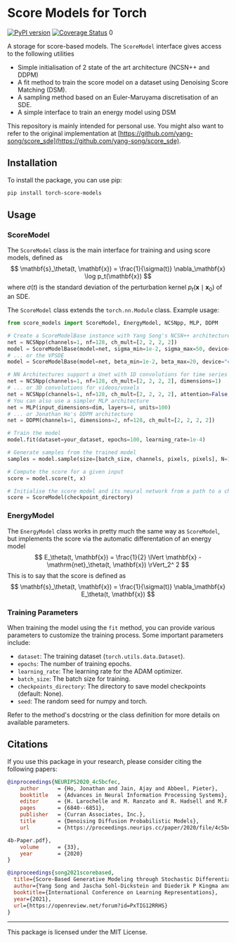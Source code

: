 # Score Models for Torch

[![PyPI version](https://badge.fury.io/py/your-package-name.svg)](https://badge.fury.io/py/your-package-name)
[![Coverage Status](https://img.shields.io/badge/Coverage-85%25-brightgreen)](https://your-coverage-report-url)
0

A storage for score-based models. The `ScoreModel` interface gives access to the following utilities
- Simple initialisation of 2 state of the art architecture (NCSN++ and DDPM)
- A fit method to train the score model on a dataset using Denoising Score Matching (DSM).
- A sampling method based on an Euler-Maruyama discretisation of an SDE. 
- A simple interface to train an energy model using DSM

This repository is mainly intended for personal use. 
You might also want to refer to the original implementation at [https://github.com/yang-song/score_sde](https://github.com/yang-song/score_sde).

## Installation

To install the package, you can use pip:

```bash
pip install torch-score-models
```

## Usage


### ScoreModel

The `ScoreModel` class is the main interface for training and using score models, defined as
$$
    \mathbf{s}_\theta(t, \mathbf{x}) = \frac{1}{\sigma(t)} \nabla_\mathbf{x} \log p_t(\mathbf{x})
$$
where $\sigma(t)$ is the standard deviation of the perturbation kernel $p_t(\mathbf{x} \mid \mathbf{x}_0)$ 
of an SDE.

The `ScoreModel` class extends the `torch.nn.Module` class. Example usage:

```python
from score_models import ScoreModel, EnergyModel, NCSNpp, MLP, DDPM

# Create a ScoreModelBase instance with Yang Song's NCSN++ architecture and the VESDE
net = NCSNpp(channels=1, nf=128, ch_mult=[2, 2, 2, 2])
model = ScoreModelBase(model=net, sigma_min=1e-2, sigma_max=50, device="cuda")
# ... or the VPSDE
model = ScoreModelBase(model=net, beta_min=1e-2, beta_max=20, device="cuda")

# NN Architectures support a Unet with 1D convolutions for time series input data
net = NCSNpp(channels=1, nf=128, ch_mult=[2, 2, 2, 2], dimensions=1)
# ... or 3D convolutions for videos/voxels
net = NCSNpp(channels=1, nf=128, ch_mult=[2, 2, 2, 2], attention=False, dimensions=3)
# You can also use a simpler MLP architecture 
net = MLP(input_dimensions=dim, layers=4, units=100)
# ... or Jonathan Ho's DDPM architecture
net = DDPM(channels=1, dimensions=2, nf=128, ch_mult=[2, 2, 2, 2])

# Train the model
model.fit(dataset=your_dataset, epochs=100, learning_rate=1e-4)

# Generate samples from the trained model
samples = model.sample(size=[batch_size, channels, pixels, pixels], N=1000)

# Compute the score for a given input
score = model.score(t, x)

# Initialise the score model and its neural network from a path to a checkpoint directory 
score = ScoreModel(checkpoint_directory)
```

### EnergyModel

The `EnergyModel` class works in pretty much the same way as `ScoreModel`, but implements the score via the 
automatic differentation of an energy model
$$
    E_\theta(t, \mathbf{x}) = \frac{1}{2} \lVert \mathbf{x} - \mathrm{net}_\theta(t, \mathbf{x}) \rVert_2^ 2
$$
This is to say that the score is defined as
$$
    \mathbf{s}_\theta(t, \mathbf{x}) = \frac{1}{\sigma(t)} \nabla_\mathbf{x} E_\theta(t, \mathbf{x})
$$


### Training Parameters

When training the model using the `fit` method, you can provide various parameters to customize the training process. Some important parameters include:

- `dataset`: The training dataset (`torch.utils.data.Dataset`).
- `epochs`: The number of training epochs.
- `learning_rate`: The learning rate for the ADAM optimizer.
- `batch_size`: The batch size for training.
- `checkpoints_directory`: The directory to save model checkpoints (default: None).
- `seed`: The random seed for numpy and torch.

Refer to the method's docstring or the class definition for more details on available parameters.

## Citations

If you use this package in your research, please consider citing the following papers:

```bibtex
@inproceedings{NEURIPS2020_4c5bcfec,
    author      = {Ho, Jonathan and Jain, Ajay and Abbeel, Pieter},
    booktitle   = {Advances in Neural Information Processing Systems},
    editor      = {H. Larochelle and M. Ranzato and R. Hadsell and M.F. Balcan and H. Lin},
    pages       = {6840--6851},
    publisher   = {Curran Associates, Inc.},
    title       = {Denoising Diffusion Probabilistic Models},
    url         = {https://proceedings.neurips.cc/paper/2020/file/4c5bcfec8584af0d967f1ab10179ca

4b-Paper.pdf},
    volume      = {33},
    year        = {2020}
}
```

```bibtex
@inproceedings{song2021scorebased,
  title={Score-Based Generative Modeling through Stochastic Differential Equations},
  author={Yang Song and Jascha Sohl-Dickstein and Diederik P Kingma and Abhishek Kumar and Stefano Ermon and Ben Poole},
  booktitle={International Conference on Learning Representations},
  year={2021},
  url={https://openreview.net/forum?id=PxTIG12RRHS}
}
```

---

This package is licensed under the MIT License.

